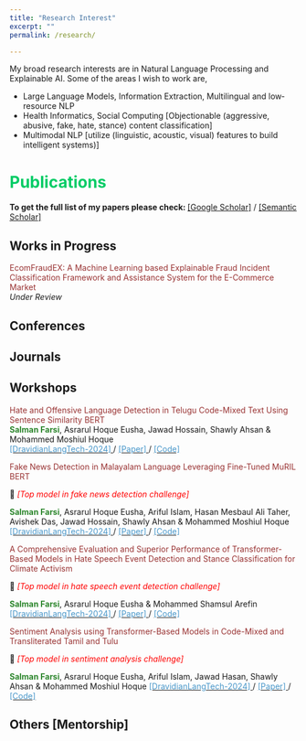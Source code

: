 ```yaml
---
title: "Research Interest"
excerpt: ""
permalink: /research/

---
```


My broad research interests are in Natural Language Processing and Explainable AI. Some of the areas I wish to work are,

 * Large Language Models, Information Extraction, Multilingual and low‐resource NLP
 * Health Informatics, Social Computing [Objectionable (aggressive, abusive, fake, hate, stance) content classification]
 * Multimodal NLP [utilize (linguistic, acoustic, visual) features to build intelligent systems)]
 
  
<!--
  ## <font color="#00cc66"> Research Statement </font>  
    Will write my research statement here.
  *<font color="#ff6633">Omar Sharif</font>*
-->

# <font color="#00cc66"> Publications </font> 

<b>To get the full list of my papers please check: </b>[[Google Scholar]](https://scholar.google.com/citations?user=lNmtUxsAAAAJ&hl=en) / [[Semantic Scholar]](https://www.semanticscholar.org/author/Salman-Farsi/2291362611)

## <font > Works in Progress </font> 

<font color="#993333">EcomFraudEX: A Machine Learning based Explainable Fraud Incident Classification Framework and Assistance System for the E-Commerce Market</font>     
*<font >Under Review</font>*  

## <font> Conferences </font> 
     
  
## <font > Journals </font>  


## <font > Workshops </font>
 
  <font color="#993333">Hate and Offensive Language Detection in Telugu Code-Mixed Text Using Sentence
Similarity BERT</font>  
  <b><font color="#2d862d">Salman Farsi</font></b>, Asrarul Hoque Eusha, Jawad Hossain, Shawly Ahsan & Mohammed Moshiul Hoque   
  [<font color="#4796C9"> [DravidianLangTech-2024] </font>](https://sites.google.com/view/dravidianlangtech-2024/) / [<font color="#4796C9">[Paper] </font>](https://aclanthology.org/2024.dravidianlangtech-1.32/) / [<font   color="#4796C9"> [Code] </font>](https://github.com/Salman1804102/HOLD-DravidianLangTech2024)  

  <font color="#993333">Fake News Detection in Malayalam Language Leveraging Fine-Tuned MuRIL BERT</font>  
  
  🥇 *<font color="#f00">[Top model in fake news detection challenge]</font>*
  
  <b><font color="#2d862d">Salman Farsi</font></b>, Asrarul Hoque Eusha, Ariful Islam, Hasan Mesbaul Ali Taher, Avishek Das, Jawad Hossain, Shawly Ahsan & Mohammed Moshiul Hoque   
  [<font color="#4796C9"> [DravidianLangTech-2024] </font>](https://sites.google.com/view/dravidianlangtech-2024/) / [<font color="#4796C9">[Paper] </font>](https://aclanthology.org/2024.dravidianlangtech-1.29/) / [<font   color="#4796C9"> [Code] </font>](https://github.com/Salman1804102/FakeNews-DravidianLangTech2024)  
  
 <font color="#993333">A Comprehensive Evaluation and Superior Performance of Transformer-Based Models in Hate Speech Event Detection and Stance Classification for Climate Activism</font> 

 🥇 *<font color="#f00">[Top model in hate speech event detection challenge]</font>*
   
   <b><font color="#2d862d">Salman Farsi</font></b>, Asrarul Hoque Eusha & Mohammed Shamsul Arefin 
  [<font color="#4796C9"> [DravidianLangTech-2024] </font>](https://sites.google.com/view/dravidianlangtech-2024/) / [<font color="#4796C9">[Paper] </font>](https://aclanthology.org/2024.case-1.20/) / [<font   color="#4796C9"> [Code] </font>](https://github.com/Salman1804102/CASE-2024)  
 

 <font color="#993333">Sentiment Analysis using Transformer-Based Models in Code-Mixed and
Transliterated Tamil and Tulu</font> 

🥇 *<font color="#f00">[Top model in sentiment analysis challenge]</font>*
 
 <b><font color="#2d862d">Salman Farsi</font></b>, Asrarul Hoque Eusha, Ariful Islam, Jawad Hasan, Shawly Ahsan & Mohammed Moshiul Hoque
  [<font color="#4796C9"> [DravidianLangTech-2024] </font>](https://sites.google.com/view/dravidianlangtech-2024/) / [<font color="#4796C9">[Paper] </font>](https://aclanthology.org/2024.dravidianlangtech-1.34/) / [<font   color="#4796C9"> [Code] </font>](https://github.com/Salman1804102/SentiMent-DravidianLangTech2024)  
  
  
## <font > Others [Mentorship] </font>



  
